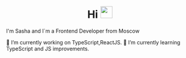 <h1 align="center">Hi
<img src="https://github.com/blackcater/blackcater/raw/main/images/Hi.gif" height="32"/></h1>

I'm Sasha and I`m a Frontend Developer from Moscow

🔭 I’m currently working on TypeScript,ReactJS.
🌱 I’m currently learning TypeScript and JS improvements.
